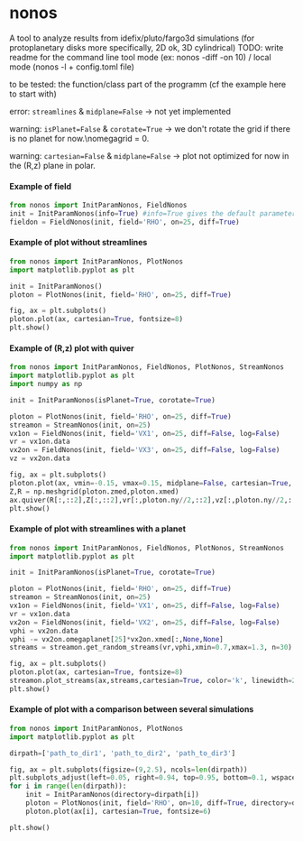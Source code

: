 # nonos
A tool to analyze results from idefix/pluto/fargo3d simulations (for protoplanetary disks more specifically, 2D ok, 3D cylindrical)
TODO: write readme for the command line tool mode (ex: nonos -diff -on 10) / local mode (nonos -l + config.toml file)

to be tested: the function/class part of the programm (cf the example here to start with)

error: ````streamlines```` & ````midplane=False```` -> not yet implemented

warning: ````isPlanet=False```` & ````corotate=True```` -> we don't rotate the grid if there is no planet for now.\nomegagrid = 0.

warning: ````cartesian=False```` & ````midplane=False```` -> plot not optimized for now in the (R,z) plane in polar.

#### Example of field
````python
from nonos import InitParamNonos, FieldNonos
init = InitParamNonos(info=True) #info=True gives the default parameters in the param file config.toml
fieldon = FieldNonos(init, field='RHO', on=25, diff=True)
````
#### Example of plot without streamlines
````python
from nonos import InitParamNonos, PlotNonos
import matplotlib.pyplot as plt

init = InitParamNonos()
ploton = PlotNonos(init, field='RHO', on=25, diff=True)

fig, ax = plt.subplots()
ploton.plot(ax, cartesian=True, fontsize=8)
plt.show()
````
#### Example of (R,z) plot with quiver
````python
from nonos import InitParamNonos, FieldNonos, PlotNonos, StreamNonos
import matplotlib.pyplot as plt
import numpy as np

init = InitParamNonos(isPlanet=True, corotate=True)

ploton = PlotNonos(init, field='RHO', on=25, diff=True)
streamon = StreamNonos(init, on=25)
vx1on = FieldNonos(init, field='VX1', on=25, diff=False, log=False)
vr = vx1on.data
vx2on = FieldNonos(init, field='VX3', on=25, diff=False, log=False)
vz = vx2on.data

fig, ax = plt.subplots()
ploton.plot(ax, vmin=-0.15, vmax=0.15, midplane=False, cartesian=True, fontsize=8)
Z,R = np.meshgrid(ploton.zmed,ploton.xmed)
ax.quiver(R[:,::2],Z[:,::2],vr[:,ploton.ny//2,::2],vz[:,ploton.ny//2,::2])
plt.show()
````
#### Example of plot with streamlines with a planet
````python
from nonos import InitParamNonos, FieldNonos, PlotNonos, StreamNonos
import matplotlib.pyplot as plt

init = InitParamNonos(isPlanet=True, corotate=True)

ploton = PlotNonos(init, field='RHO', on=25, diff=True)
streamon = StreamNonos(init, on=25)
vx1on = FieldNonos(init, field='VX1', on=25, diff=False, log=False)
vr = vx1on.data
vx2on = FieldNonos(init, field='VX2', on=25, diff=False, log=False)
vphi = vx2on.data
vphi -= vx2on.omegaplanet[25]*vx2on.xmed[:,None,None]
streams = streamon.get_random_streams(vr,vphi,xmin=0.7,xmax=1.3, n=30)

fig, ax = plt.subplots()
ploton.plot(ax, cartesian=True, fontsize=8)
streamon.plot_streams(ax,streams,cartesian=True, color='k', linewidth=2, alpha=0.5)
plt.show()
````
#### Example of plot with a comparison between several simulations
````python
from nonos import InitParamNonos, PlotNonos
import matplotlib.pyplot as plt

dirpath=['path_to_dir1', 'path_to_dir2', 'path_to_dir3']

fig, ax = plt.subplots(figsize=(9,2.5), ncols=len(dirpath))
plt.subplots_adjust(left=0.05, right=0.94, top=0.95, bottom=0.1, wspace=0.4)
for i in range(len(dirpath)):
    init = InitParamNonos(directory=dirpath[i])
    ploton = PlotNonos(init, field='RHO', on=10, diff=True, directory=dirpath[i])
    ploton.plot(ax[i], cartesian=True, fontsize=6)

plt.show()
````
